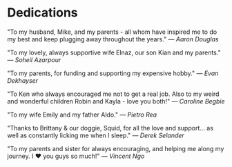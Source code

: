 # Dedications

"To my husband, Mike, and my parents - all whom have inspired me to do my best and keep plugging away throughout the years."
_— Aaron Douglas_

"To my lovely, always supportive wife Elnaz, our son Kian and my parents."
_— Soheil Azarpour_

"To my parents, for funding and supporting my expensive hobby."
_— Evan Dekhayser_

"To Ken who always encouraged me not to get a real job. Also to my weird and wonderful children Robin and Kayla - love you both!"
_— Caroline Begbie_

"To my wife Emily and my father Aldo."
_— Pietro Rea_

"Thanks to Brittany & our doggie, Squid, for all the love and support... as well as constantly licking me when I sleep."
_— Derek Selander_

"To my parents and sister for always encouraging, and helping me along my journey. I ♥︎ you guys so much!"
_— Vincent Ngo_